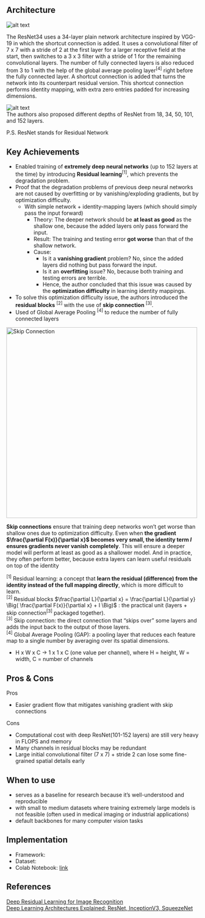 # 

## Architecture
![alt text](https://github.com/khchu93/NoteImage/blob/main/resnet.jpg?raw=true) <br>

The ResNet34 uses a 34-layer plain network architecture inspired by VGG-19 in which the shortcut connection is added. It uses a convolutional filter of 7 x 7 with a stride of 2 at the first layer for a larger receptive field at the start, then switches to a 3 x 3 filter with a stride of 1 for the remaining convolutional layers. The number of fully connected layers is also reduced from 3 to 1 with the help of the global average pooling layer<sup>[4]</sup> right before the fully connected layer. A shortcut connection is added that turns the network into its counterpart residual version. This shortcut connection performs identity mapping, with extra zero entries padded for increasing dimensions.


![alt text](https://github.com/khchu93/NoteImage/blob/main/res.png?raw=true) <br>
The authors also proposed different depths of ResNet from 18, 34, 50, 101, and 152 layers.

P.S. ResNet stands for Residual Network

## Key Achievements
- Enabled training of **extremely deep neural networks** (up to 152 layers at the time) by introducing **Residual learning**<sup>[1]</sup>, which prevents the degradation problem.
- Proof that the degradation problems of previous deep neural networks are not caused by overfitting or by vanishing/exploding gradients, but by optimization difficulty.
    - With simple network + identity-mapping layers (which should simply pass the input forward)
      - Theory: The deeper network should be **at least as good** as the shallow one, because the added layers only pass forward the input.
      - Result: The training and testing error **got worse** than that of the shallow network.
      - Cause:
          - Is it a **vanishing gradient** problem? No, since the added layers did nothing but pass forward the input.
          - Is it an **overfitting** issue? No, because both training and testing errors are terrible.
          - Hence, the author concluded that this issue was caused by the **optimization difficulty** in learning identity mappings.
- To solve this optimization difficulty issue, the authors introduced the **residual blocks** <sup>[2]</sup> with the use of **skip connection** <sup>[3]</sup>.
- Used of Global Average Pooling <sup>[4]</sup> to reduce the number of fully connected layers

<img src="https://github.com/khchu93/NoteImage/blob/main/skipConnection.png?raw=true" alt="Skip Connection" width="500"/> <br>

**Skip connections** ensure that training deep networks won’t get worse than shallow ones due to optimization difficulty. Even when **the gradient $\frac{\partial F(x)}{\partial x}$ becomes very small, the identity term $I$ ensures gradients never vanish completely**. This will ensure a deeper model will perform at least as good as a shallower model.
And in practice, they often perform better, because extra layers can learn useful residuals on top of the identity <br> 

<sup>[1]</sup> Residual learning: a concept that **learn the residual (difference) from the identity instead of the full mapping directly**, which is more difficult to learn. <br>
<sup>[2]</sup> Residual blocks $\frac{\partial L}{\partial x} = \frac{\partial L}{\partial y} \Big( \frac{\partial F(x)}{\partial x} + I \Big)$
: the practical unit (layers + skip connection<sup>[3]</sup> packaged together). <br>
<sup>[3]</sup> Skip connection: the direct connection that “skips over” some layers and adds the input back to the output of those layers. <br>
<sup>[4]</sup> Global Average Pooling (GAP): a pooling layer that reduces each feature map to a single number by averaging over its spatial dimensions.
- H x W x C -> 1 x 1 x C (one value per channel), where H = height, W = width, C = number of channels

## Pros & Cons

Pros
- Easier gradient flow that mitigates vanishing gradient with skip connections

Cons
- Computational cost with deep ResNet(101-152 layers) are still very heavy in FLOPS and memory
- Many channels in residual blocks may be redundant
- Large initial convolutional filter (7 x 7) + stride 2 can lose some fine-grained spatial details early

## When to use
- serves as a baseline for research because it’s well-understood and reproducible
- with small to medium datasets where training extremely large models is not feasible (often used in medical imaging or industrial applications)
- default backbones for many computer vision tasks


## Implementation
- Framework: 
- Dataset: 
- Colab Notebook: [link]()

<!--
## Results
Training

Validation

Examples:
-->

## References
[Deep Residual Learning for Image Recognition](https://arxiv.org/pdf/1512.03385) <br>
[Deep Learning Architectures Explained: ResNet, InceptionV3, SqueezeNet](https://www.digitalocean.com/community/tutorials/popular-deep-learning-architectures-resnet-inceptionv3-squeezenet)

